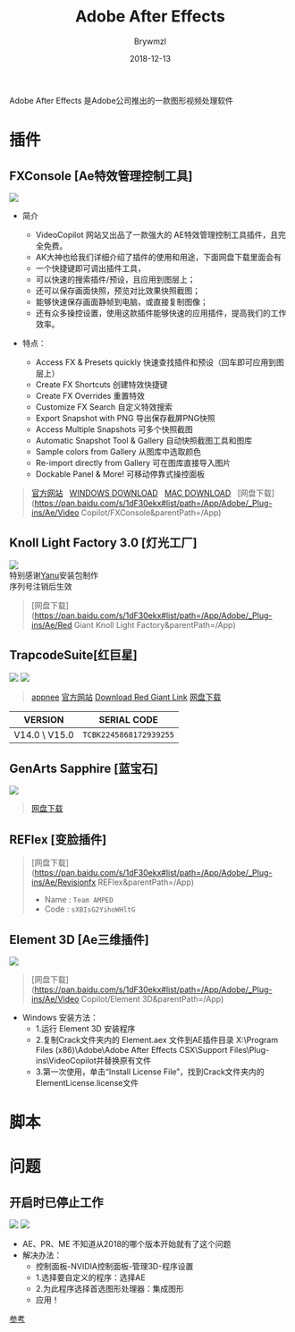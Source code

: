 ﻿---
layout:     post
title:      Adobe After Effects
date:       2018-12-13
author:     Brywmzl
tags: [Adobe,After Effects,Ae]
categories: [视频编辑]
password: 
abstract: 
message: 
---
Adobe After Effects 是Adobe公司推出的一款图形视频处理软件

<!--more-->

# 插件

## FXConsole [Ae特效管理控制工具]
![](https://www.videopanda.net/wp-content/uploads/2017/07/plugin-fx-console-tim-kiem-hieu-ung.jpg)
* 简介
	* VideoCopilot  网站又出品了一款强大的 AE特效管理控制工具插件，且完全免费。
	* AK大神也给我们详细介绍了插件的使用和用途，下面网盘下载里面会有
	* 一个快捷键即可调出插件工具，
	* 可以快速的搜索插件/预设，且应用到图层上；
	* 还可以保存画面快照，预览对比效果快照截图；
	* 能够快速保存画面静帧到电脑，或直接复制图像；
	* 还有众多操控设置，使用这款插件能够快速的应用插件，提高我们的工作效率。
    
* 特点：
	* Access FX & Presets quickly     快速查找插件和预设（回车即可应用到图层上）
	* Create FX Shortcuts         创建特效快捷键
	* Create FX Overrides           重置特效
	* Customize FX Search        自定义特效搜索
	* Export Snapshot with PNG     导出保存截屏PNG快照
	* Access Multiple Snapshots       可多个快照截图
	* Automatic Snapshot Tool & Gallery     自动快照截图工具和图库
	* Sample colors from Gallery        从图库中选取颜色
	* Re-import directly from Gallery    可在图库直接导入图片
	* Dockable Panel & More!     可移动停靠式操控面板

> [官方网站](http://www.videocopilot.net/blog/2016/10/new-workflow-plug-in-fx-console-is-now-available/)  
> [WINDOWS DOWNLOAD](http://videocopilot.net/dl/saxT2sTajE)  
> [MAC DOWNLOAD](http://videocopilot.net/dl/saxT2sTajf)  
> [网盘下载](https://pan.baidu.com/s/1dF30ekx#list/path=/App/Adobe/_Plug-ins/Ae/Video Copilot/FXConsole&parentPath=/App)   

## Knoll Light Factory 3.0 [灯光工厂]
![](/img/Adobe/AE/Knoll_Light_Factory/0.png)  
特别感谢[Yanu](http://www.ccav1.com/)安装包制作  
序列号注销后生效  
> [网盘下载](https://pan.baidu.com/s/1dF30ekx#list/path=/App/Adobe/_Plug-ins/Ae/Red Giant Knoll Light Factory&parentPath=/App)  

## TrapcodeSuite[红巨星]
![](/img/Adobe/AE/Trapcode_Suite_Installer2.jpg)
![](/img/Adobe/AE/2.png)
> [appnee](https://appnee.com/red-giant-complete-suite-universal-serial-numbers-collection/)
> [官方网站](http://www.redgiant.com/products/trapcode-suite/)
> [Download Red Giant Link](https://www.redgiant.com/link/)
> [网盘下载](https://pan.baidu.com/s/1dF30ekx#list/path=/App/Adobe/_Plug-ins/Ae/TrapcodeSuite&parentPath=/App)

|VERSION|SERIAL CODE|
|:-:|:-:|
|V14.0 \ V15.0|`TCBK2245868172939255`|


## GenArts Sapphire [蓝宝石]
![](/img/Adobe/AE/GAS.png)
> [网盘下载](https://pan.baidu.com/s/1dF30ekx#list/path=/App/Adobe/_Plug-ins/Ae/蓝宝石插件&parentPath=/App)

## REFlex [变脸插件]
> [网盘下载](https://pan.baidu.com/s/1dF30ekx#list/path=/App/Adobe/_Plug-ins/Ae/Revisionfx REFlex&parentPath=/App)
>- Name : `Team AMPED`  
>- Code : `sXBIsG2YihoWHltG`  

## Element 3D [Ae三维插件]
![](/img/Adobe/AE/E3D.png)
> [网盘下载](https://pan.baidu.com/s/1dF30ekx#list/path=/App/Adobe/_Plug-ins/Ae/Video Copilot/Element 3D&parentPath=/App)  
* Windows 安装方法：  
	* 1.运行 Element 3D 安装程序  
	* 2.复制Crack文件夹内的 Element.aex 文件到AE插件目录 X:\Program Files (x86)\Adobe\Adobe After Effects CSX\Support Files\Plug-ins\VideoCopilot并替换原有文件  
	* 3.第一次使用，单击“Install License File”，找到Crack文件夹内的ElementLicense.license文件 

# 脚本

# 问题

## 开启时已停止工作

![](/img/Adobe/AE/0.png)
![](/img/Adobe/AE/1.png)
* AE、PR、ME 不知道从2018的哪个版本开始就有了这个问题
* 解决办法：
	* 控制面板-NVIDIA控制面板-管理3D-程序设置
	* 1.选择要自定义的程序：选择AE
	* 2.为此程序选择首选图形处理器：集成图形
	* 应用！

[参考](https://baijiahao.baidu.com/s?id=1607238696071752807)